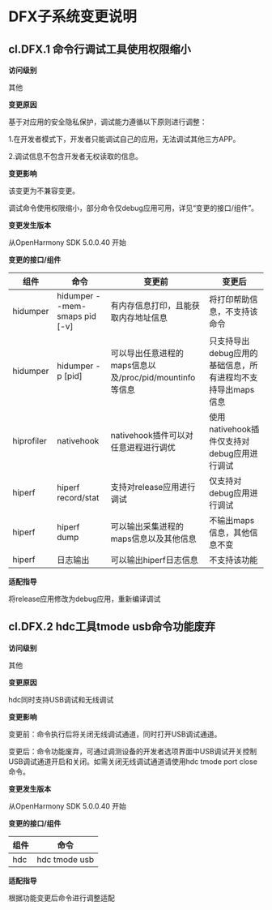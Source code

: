 # DFX子系统变更说明

## cl.DFX.1 命令行调试工具使用权限缩小

**访问级别**

其他

**变更原因**

基于对应用的安全隐私保护，调试能力遵循以下原则进行调整：

1.在开发者模式下，开发者只能调试自己的应用，无法调试其他三方APP。

2.调试信息不包含开发者无权读取的信息。

**变更影响**

该变更为不兼容变更。

调试命令使用权限缩小，部分命令仅debug应用可用，详见“变更的接口/组件”。

**变更发生版本**

从OpenHarmony SDK 5.0.0.40 开始

**变更的接口/组件**


| 组件 | 命令  | 变更前 | 变更后 |
| -------- | ----- | ----- | -------- |
| hidumper   | hidumper --mem-smaps pid [-v] | 有内存信息打印，且能获取内存地址信息 | 将打印帮助信息，不支持该命令   |
| hidumper   | hidumper -p [pid] | 可以导出任意进程的maps信息以及/proc/pid/mountinfo等信息 | 只支持导出debug应用的基础信息，所有进程均不支持导出maps信息   |
| hiprofiler | nativehook      | nativehook插件可以对任意进程进行调优      | 使用nativehook插件仅支持对debug应用进行调试         |
| hiperf         | hiperf record/stat      | 支持对release应用进行调试      | 仅支持对debug应用进行调试         |
| hiperf         | hiperf dump      | 可以输出采集进程的maps信息以及其他信息 | 不输出maps信息，其他信息不变       |
| hiperf         | 日志输出      | 可以输出hiperf日志信息      | 不支持该功能         |


**适配指导**

将release应用修改为debug应用，重新编译调试

## cl.DFX.2 hdc工具tmode usb命令功能废弃

**访问级别**

其他

**变更原因**

hdc同时支持USB调试和无线调试

**变更影响**

变更前：命令执行后将关闭无线调试通道，同时打开USB调试通道。

变更后：命令功能废弃，可通过调测设备的开发者选项界面中USB调试开关控制USB调试通道开启和关闭。如需关闭无线调试通道请使用hdc tmode port close命令。


**变更发生版本**

从OpenHarmony SDK 5.0.0.40 开始

**变更的接口/组件**


| 组件 | 命令  |
| -------- | ------------  |
|    hdc   | hdc tmode usb |


**适配指导**

根据功能变更后命令进行调整适配